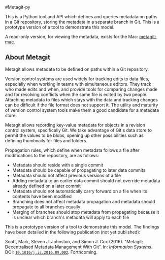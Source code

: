 #Metagit-py

This is a Python tool and API which defines and queries metadata on paths in a Git repository, storing the metadata in a separate branch in Git. This is a prototype version of a tool to demonstrate this model.

A read-only version, for viewing the metadata, exists for the Mac: [metagit-mac](http://github.com/mscottuk/metagit-mac).

## About Metagit

Metagit allows metadata to be defined on paths within a Git repository.

Version control systems are used widely for tracking edits to data files, especially when working in teams with simultaneous editors. They track who made edits and when, and provide tools for comparing changes made and for resolving conflicts when the same file is edited by two people. Attaching metadata to files which stays with the data and tracking changes can be difficult if the file format does not support it. The utility and maturity of version control system tools make them a good candidate for a metadata store. 

Metagit allows recording key-value metadata for objects in a revision control system, specifically Git. We take advantage of Git's data store to permit the values to be blobs, opening up other possibilities such as defining thumbnails for files and folders.


Propagation rules, which define when metadata follows a file after modifications to the repository, are as follows:

* Metadata should reside with a single commit
* Metadata should be capable of propagating to later data commits
* Metadata should not affect previous versions of a file
* Adding metadata to an earlier data commit should not override metadata already defined on a later commit
* Metadata should not automatically carry forward on a file when its contents have been modified
* Branching does not affect metadata propagation and metadata should propagate to all branches equally
* Merging of branches should stop metadata from propagating because it is unclear which branch's metadata will apply to each file

This is a prototype version of a tool to demonstrate this model. The findings have been detailed in the following publication (not yet published):

Scott, Mark, Steven J. Johnston, and Simon J. Cox (2016). "Metagit: Decentralised Metadata Management With Git". In: *Information Systems*. DOI: [`10.1016/j.is.2016.09.002`](http://dx.doi.org/10.1016/j.is.2016.09.002). Forthcoming.

